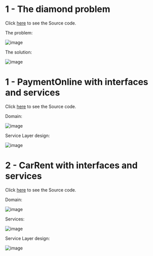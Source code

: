 # 1 - The diamond problem
Click [here](https://github.com/zKriguer/java-intermediary/tree/master/DiamondSolution) to see the Source code.

The problem:

![image](https://github.com/zKriguer/java-intermediary/assets/77925501/57fe892e-7281-43e5-a032-c8a169d7642c)

The solution:

![image](https://github.com/zKriguer/java-intermediary/assets/77925501/8975771c-ba52-43a5-a88f-cddfdc5c4765)


# 1 - PaymentOnline with interfaces and services
Click [here](https://github.com/zKriguer/java-intermediary/tree/master/CarRent) to see the Source code.

Domain:

![image](https://github.com/zKriguer/java-intermediary/assets/77925501/15ddaa51-12f1-44b4-827b-a75d93249dbc)

Service Layer design:

![image](https://github.com/zKriguer/java-intermediary/assets/77925501/3598da99-536a-4b58-9a25-632b7611414b)


# 2 - CarRent with interfaces and services
Click [here](https://github.com/zKriguer/java-intermediary/tree/master/CarRent) to see the Source code.

Domain:

![image](https://github.com/zKriguer/java-intermediary/assets/77925501/4d136e72-ffda-4eb2-b9d0-12f30f742ad7)

Services: 

![image](https://github.com/zKriguer/java-intermediary/assets/77925501/6e43baed-74c6-445c-b302-ee80b87f746b)

Service Layer design:

![image](https://github.com/zKriguer/java-intermediary/assets/77925501/a3a7ff19-caa0-4ed5-9d00-1b90d45fd8bc)

